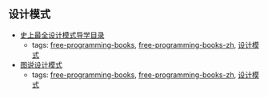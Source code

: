 设计模式 
---
* [史上最全设计模式导学目录](http://blog.csdn.net/lovelion/article/details/17517213)
    * tags: [free-programming-books](../tags/free-programming-books.md), [free-programming-books-zh](../tags/free-programming-books-zh.md), [设计模式](../tags/设计模式.md)
* [图说设计模式](https://github.com/me115/design_patterns)
    * tags: [free-programming-books](../tags/free-programming-books.md), [free-programming-books-zh](../tags/free-programming-books-zh.md), [设计模式](../tags/设计模式.md)
